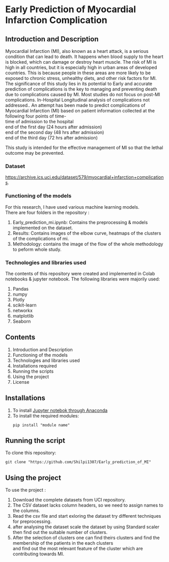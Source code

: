 # Early Prediction of Myocardial Infarction Complication
## Introduction and Description
Myocardial Infarction (MI), also known as a heart attack, is a serious condition that can lead to death. It happens when blood supply to the heart is blocked, which can damage or destroy heart muscle. The risk of MI is high in all countries, but it is especially high in urban areas of developed countries. This is because people in these areas are more likely to be exposed to chronic stress, unhealthy diets, and other risk factors for MI.<br>
The significance of this study lies in its potential to Early and accurate prediction of complications is the key to managing and preventing death due to complications caused by MI.
Most studies do not focus on post-MI complications. In-Hospital Longitudinal analysis of complications not addressed..
An attempt has been made to predict complications of Myocardial Infarction (MI) based on patient information collected at the following four points of time-<br>
time of admission to the hospital<br>
end of the first day (24 hours after admission)<br> 
end of the second day (48 hrs after admission)<br>
end of the third day (72 hrs after admission)<br> 

This study is intended for the effective management of MI so that the lethal outcome may be prevented.

### Dataset
https://archive.ics.uci.edu/dataset/579/myocardial+infarction+complications.
### Functioning of the models
For this research, I have used various machine learning models.<br>
There are four folders in the repository :
1. Early_prediction_mi.ipynb: Contains the preprocessing & models implemented on the dataset.
2. Results: Contains images of the  elbow curve, heatmaps of the clusters of the complications of mi.
3. Methodology: contains the image of the flow of the whole methodology to peform whole study.
### Technologies and libraries used
The contents of this repository were created and implemented in Colab notebooks & jupyter notebook.
The following libraries were majorily used:
1. Pandas
2. numpy
3. Plotly  
4. scikit-learn
5. networkx
6. matplotlib
7. Seaborn
## Contents
1. Introduction and Description
2. Functioning of the models
3. Technologies and libraries used
4. Installations required
5. Running the scripts
6. Using the project
7. License
## Installations
1. To install [Jupyter notebok through Anaconda](https://jupyter.org/install)   
4. To install the required modules:<br>
   ```
   pip install "module name"
   ```
## Running the script
To clone this repository:<br>
   ```git
   git clone "https://github.com/Shilpi1307/Early_prediction_of_MI"
   ```
## Using the project
To use the project :
1. Download the complete datasets from UCI repository.
2. The CSV dataset lacks column headers, so we need to assign names to the columns.
3. Read the csv file and start exloring the dataset try different techniques for preprocessing.
4. after analysing the dataset scale the dataset by using Standard scaler then find out the suitable number of clusters.
5. After the selection of clusters one can find theirs clusters and find the membership of the patients in the each clusters<br> and find out the most relevant feature of the cluster which are contributing towards MI.























